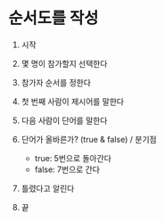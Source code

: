 # 순서도를 작성

1. 시작

2. 몇 명이 참가할지 선택한다

3. 참가자 순서를 정한다

4. 첫 번째 사람이 제시어를 말한다

5. 다음 사람이 단어를 말한다

6. 단어가 올바른가? (true & false) / 분기점
    - true: 5번으로 돌아간다
    - false: 7번으로 간다

7. 틀렸다고 알린다

8. 끝

